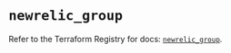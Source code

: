 # `newrelic_group`

Refer to the Terraform Registry for docs: [`newrelic_group`](https://registry.terraform.io/providers/newrelic/newrelic/3.60.0/docs/resources/group).

